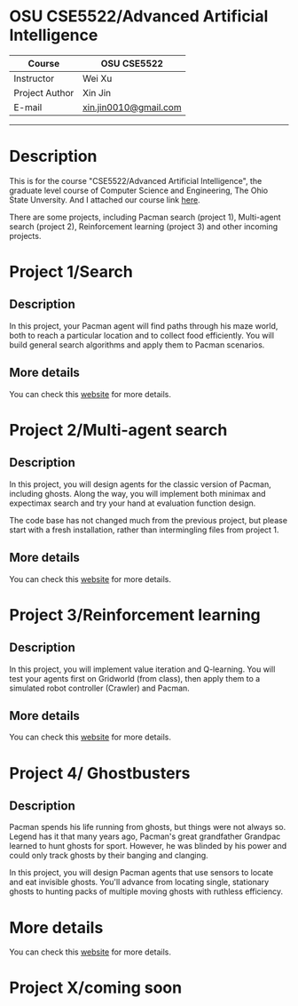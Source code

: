 OSU CSE5522/Advanced Artificial Intelligence
===========================
|Course|OSU CSE5522|
|---|---
|Instructor|Wei Xu|
|Project Author|Xin Jin|
|E-mail|xin.jin0010@gmail.com|

****
# Description
This is for the course "CSE5522/Advanced Artificial Intelligence", the graduate level course of Computer Science and Engineering, The Ohio State Unversity. And I attached our course link [here](https://cocoxu.github.io/courses/5522_autum18.html).

There are some projects, including Pacman search (project 1), Multi-agent search (project 2), Reinforcement learning (project 3) and other incoming projects.

# Project 1/Search

## Description

In this project, your Pacman agent will find paths through his maze world, both to reach a particular location and to collect food efficiently. You will build general search algorithms and apply them to Pacman scenarios.

## More details

You can check this [website](https://cocoxu.github.io/courses/5522_hw/project1.html) for more details.

# Project 2/Multi-agent search

## Description

In this project, you will design agents for the classic version of Pacman, including ghosts. Along the way, you will implement both minimax and expectimax search and try your hand at evaluation function design.

The code base has not changed much from the previous project, but please start with a fresh installation, rather than intermingling files from project 1.

## More details

You can check this [website](https://cocoxu.github.io/courses/5522_hw/project2.html) for more details.

# Project 3/Reinforcement learning

## Description

In this project, you will implement value iteration and Q-learning. You will test your agents first on Gridworld (from class), then apply them to a simulated robot controller (Crawler) and Pacman.

## More details

You can check this [website](https://cocoxu.github.io/courses/5522_hw/project3.html) for more details.

# Project 4/ Ghostbusters

## Description
Pacman spends his life running from ghosts, but things were not always so. Legend has it that many years ago, Pacman's great grandfather Grandpac learned to hunt ghosts for sport. However, he was blinded by his power and could only track ghosts by their banging and clanging.

In this project, you will design Pacman agents that use sensors to locate and eat invisible ghosts. You'll advance from locating single, stationary ghosts to hunting packs of multiple moving ghosts with ruthless efficiency.

# More details

You can check this [website](https://cocoxu.github.io/courses/5522_hw/project4.html) for more details.

# Project X/coming soon
